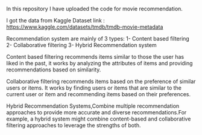 In this repository I have uploaded the code for movie recommendation.

I got the data from Kaggle
Dataset link : https://www.kaggle.com/datasets/tmdb/tmdb-movie-metadata

Recommendation system are mainly of 3 types:
1- Content based filtering
2- Collaborative filtering
3- Hybrid Recommendation system

Content based filtering recommends items similar to those the user has liked in the past, it works by analyzing the attributes of items and providing recommendations based on similarity.

Collaborative filtering recommends items based on the preference of similar users or items. It works by finding users or items that are similar to the current user or item and recommending items based on their preferences.

Hybrid Recommendation Systems,Combine multiple recommendation approaches to provide more accurate and diverse recommendations.For example, a hybrid system might combine content-based and collaborative filtering approaches to leverage the strengths of both.

